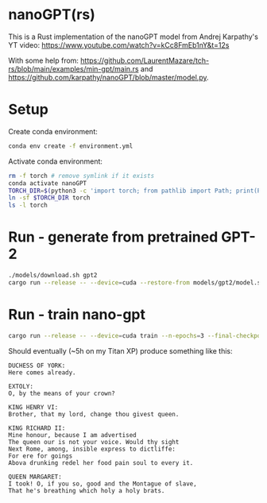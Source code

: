 # nanoGPT(rs)

This is a Rust implementation of the nanoGPT model from Andrej Karpathy's YT 
video: https://www.youtube.com/watch?v=kCc8FmEb1nY&t=12s

With some help from: https://github.com/LaurentMazare/tch-rs/blob/main/examples/min-gpt/main.rs and 
https://github.com/karpathy/nanoGPT/blob/master/model.py. 

# Setup
Create conda environment:

```bash
conda env create -f environment.yml
``` 

Activate conda environment:

```bash
rm -f torch # remove symlink if it exists
conda activate nanoGPT
TORCH_DIR=$(python3 -c 'import torch; from pathlib import Path; print(Path(torch.__file__).parent)')
ln -sf $TORCH_DIR torch
ls -l torch
```

# Run - generate from pretrained GPT-2

```bash
./models/download.sh gpt2
cargo run --release -- --device=cuda --restore-from models/gpt2/model.safetensors generate --max-len 128 gpt2
```

# Run - train nano-gpt

```bash
cargo run --release -- --device=cuda train --n-epochs=3 --final-checkpoint-path=models/nanogptrs.safetensors nano-gpt
```

Should eventually (~5h on my Titan XP) produce something like this:

```
DUCHESS OF YORK:
Here comes already.

EXTOLY:
O, by the means of your crown?

KING HENRY VI:
Brother, that my lord, change thou givest queen.

KING RICHARD II:
Mine honour, because I am advertised
The queen our is not your voice. Would thy sight
Next Rome, among, insible express to dictliffe:
For ere for goings
Abova drunking redel her food pain soul to every it.

QUEEN MARGARET:
I took! O, if you so, good and the Montague of slave,
That he's breathing which holy a holy brats.
```